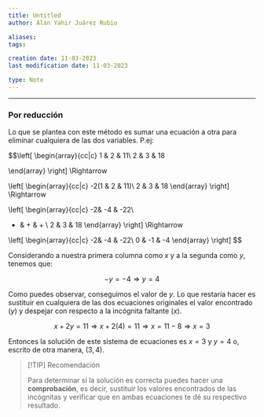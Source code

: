 ```yaml
---
title: Untitled
author: Alan Yahir Juárez Rubio

aliases:
tags:

creation date: 11-03-2023
last modification date: 11-03-2023

type: Note
---
```

---
### Por reducción

Lo que se plantea con este método es sumar una ecuación a otra para eliminar cualquiera de las dos variables. P.ej:

$$\left[ \begin{array}{cc|c}
1 & 2 & 11\\
2 & 3 & 18 

\end{array} \right] \Rightarrow

\left[ \begin{array}{cc|c}
-2(1 & 2 & 11)\\
2 & 3 & 18 
\end{array} \right] \Rightarrow

\left[ \begin{array}{cc|c}
-2& -4 & -22\\
+ & + & +  \\
2 & 3 & 18 
\end{array} \right] \Rightarrow

\left[ \begin{array}{cc|c}
-2& -4 & -22\\
0 &  -1 & -4 
\end{array} \right]
$$

Considerando a nuestra primera columna como $x$ y a la segunda como $y$, tenemos que:

$$-y = -4 \Rightarrow  y = 4$$

Como puedes observar, conseguimos el valor de $y$. Lo que restaría hacer es sustituir en cualquiera de las dos ecuaciones originales el valor encontrado ($y$) y despejar con respecto a la incógnita faltante ($x$). 

$$x + 2y = 11 \Rightarrow x + 2(4) = 11 \Rightarrow x = 11-8 \Rightarrow x = 3$$

Entonces la solución de este sistema de ecuaciones es $x = 3$ y $y = 4$ o, escrito de otra manera, $(3, 4)$.

> [!TIP] Recomendación
> 
> Para determinar si la solución es correcta puedes hacer una **comprobación**, es decir, sustituir los valores  encontrados de las incógnitas y verificar que en ambas ecuaciones te dé su respectivo resultado.